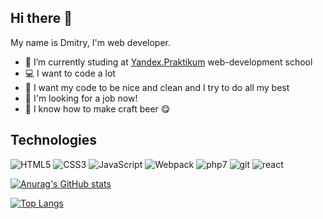 ## Hi there 👋

My name is Dmitry, I'm web developer.

- 🔭 I’m currently studing at [Yandex.Praktikum](https://praktikum.yandex.ru/web) web-development school
- :computer: I want to code a lot
- :shower: I want my code to be nice and clean and I try to do all my best
- :eyes: I'm looking for a job now!
- :beer: I know how to make craft beer :yum:

## Technologies

![HTML5](https://img.shields.io/badge/HTML5-151515?style=for-the-badge&logo=HTML5)
![CSS3](https://img.shields.io/badge/CSS-151515?style=for-the-badge&logo=CSS3)
![JavaScript](https://img.shields.io/badge/JavaScript-151515?style=for-the-badge&logo=JavaScript)
![Webpack](https://img.shields.io/badge/Webpack-151515?style=for-the-badge&logo=Webpack)
![php7](https://img.shields.io/badge/php7-151515?style=for-the-badge&logo=php7)
![git](https://img.shields.io/badge/git-151515?style=for-the-badge&logo=git)
![react](https://img.shields.io/badge/react-151515?style=for-the-badge&logo=react)


[![Anurag's GitHub stats](https://github-readme-stats.vercel.app/api?username=nosdmitry&theme=dark)](https://github.com/anuraghazra/github-readme-stats)

[![Top Langs](https://github-readme-stats.vercel.app/api/top-langs/?username=nosdmitry&theme=dark)](https://github.com/anuraghazra/github-readme-stats)
